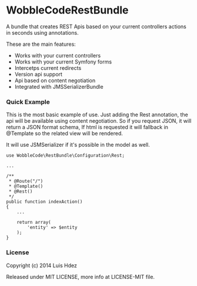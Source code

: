 
# WobbleCodeRestBundle

A bundle that creates REST Apis based on your current controllers actions in
seconds using annotations.

These are the main features:

+ Works with your current controllers
+ Works with your current Symfony forms
+ Intercetps current redirects
+ Version api support
+ Api based on content negotiation
+ Integrated with JMSSerializerBundle

### Quick Example

This is the most basic example of use. Just adding the Rest annotation, the api
will be available using content negotiation. So if you request JSON, it will
return a JSON format schema, If html is requested it will fallback in @Template
so the related view will be rendered.

It will use JSMSerializer if it's possible in
the model as well.

    use WobbleCode\RestBundle\Configuration\Rest;

    ...

    /**
     * @Route("/")
     * @Template()
     * @Rest()
     */
    public function indexAction()
    {
        ...

        return array(
            'entity' => $entity
        );
    }

### License

Copyright (c) 2014 Luis Hdez

Released under MIT LICENSE, more info at LICENSE-MIT file.
